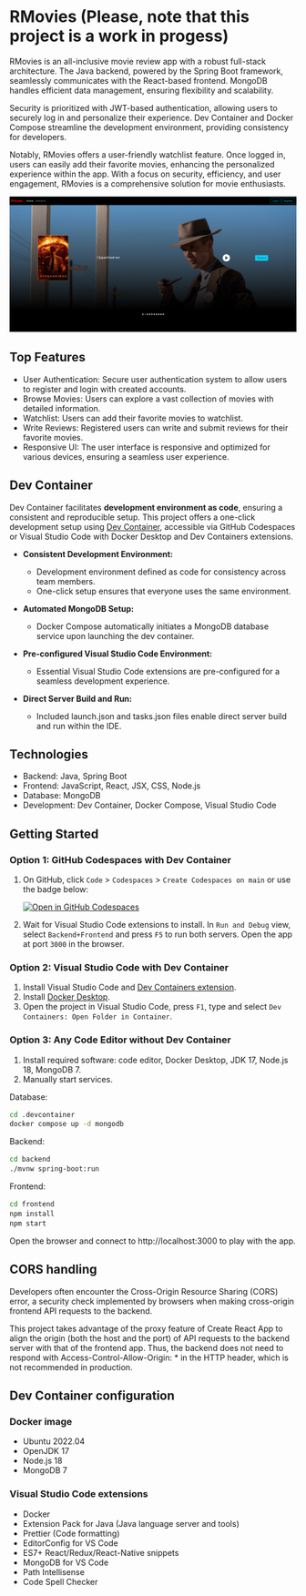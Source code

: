 # RMovies (Please, note that this project is a work in progess)

RMovies is an all-inclusive movie review app with a robust full-stack architecture. The Java backend, powered by the Spring Boot framework, seamlessly communicates with the React-based frontend. MongoDB handles efficient data management, ensuring flexibility and scalability.

Security is prioritized with JWT-based authentication, allowing users to securely log in and personalize their experience. Dev Container and Docker Compose streamline the development environment, providing consistency for developers.

Notably, RMovies offers a user-friendly watchlist feature. Once logged in, users can easily add their favorite movies, enhancing the personalized experience within the app. With a focus on security, efficiency, and user engagement, RMovies is a comprehensive solution for movie enthusiasts.

![Screenshot](images/screenshot.PNG)

## Top Features
- User Authentication: Secure user authentication system to allow users to register and login with created accounts.
- Browse Movies: Users can explore a vast collection of movies with detailed information.
- Watchlist: Users can add their favorite movies to watchlist.
- Write Reviews: Registered users can write and submit reviews for their favorite movies.
- Responsive UI: The user interface is responsive and optimized for various devices, ensuring a seamless user experience.

## Dev Container

Dev Container facilitates **development environment as code**, ensuring a consistent and reproducible setup. This project offers a one-click development setup using [Dev Container](https://code.visualstudio.com/docs/devcontainers/containers), accessible via GitHub Codespaces or Visual Studio Code with Docker Desktop and Dev Containers extensions.

- **Consistent Development Environment:**
  - Development environment defined as code for consistency across team members.
  - One-click setup ensures that everyone uses the same environment.

- **Automated MongoDB Setup:**
  - Docker Compose automatically initiates a MongoDB database service upon launching the dev container.

- **Pre-configured Visual Studio Code Environment:**
  - Essential Visual Studio Code extensions are pre-configured for a seamless development experience.

- **Direct Server Build and Run:**
  - Included launch.json and tasks.json files enable direct server build and run within the IDE.

## Technologies

- Backend: Java, Spring Boot
- Frontend: JavaScript, React, JSX, CSS, Node.js
- Database: MongoDB
- Development: Dev Container, Docker Compose, Visual Studio Code

## Getting Started

### Option 1: GitHub Codespaces with Dev Container

1. On GitHub, click `Code` > `Codespaces` > `Create Codespaces on main` or use the badge below:

   [![Open in GitHub Codespaces](https://github.com/codespaces/badge.svg)](https://github.com/codespaces/new?hide_repo_select=true&ref=main&repo=604053198)

2. Wait for Visual Studio Code extensions to install. In `Run and Debug` view, select `Backend+Frontend` and press `F5` to run both servers. Open the app at port `3000` in the browser.

### Option 2: Visual Studio Code with Dev Container

1. Install Visual Studio Code and [Dev Containers extension](https://marketplace.visualstudio.com/items?itemName=ms-vscode-remote.remote-containers).
2. Install [Docker Desktop](https://www.docker.com/products/docker-desktop/).
3. Open the project in Visual Studio Code, press `F1`, type and select `Dev Containers: Open Folder in Container`.

### Option 3: Any Code Editor without Dev Container

1. Install required software: code editor, Docker Desktop, JDK 17, Node.js 18, MongoDB 7.
2. Manually start services.

Database:

   ```bash
   cd .devcontainer
   docker compose up -d mongodb
```

Backend:

```bash
cd backend
./mvnw spring-boot:run 
```

Frontend:

```bash
cd frontend
npm install 
npm start   
```

Open the browser and connect to http://localhost:3000 to play with the app.

## CORS handling

Developers often encounter the Cross-Origin Resource Sharing (CORS) error, a security check implemented by browsers when making cross-origin frontend API requests to the backend.

This project takes advantage of the proxy feature of Create React App to align the origin (both the host and the port) of API requests to the backend server with that of the frontend app. Thus, the backend does not need to respond with Access-Control-Allow-Origin: * in the HTTP header, which is not recommended in production.

## Dev Container configuration

### Docker image

-   Ubuntu 2022.04
-   OpenJDK 17
-   Node.js 18
-   MongoDB 7

### Visual Studio Code extensions

-   Docker
-   Extension Pack for Java (Java language server and tools)
-   Prettier (Code formatting)
-   EditorConfig for VS Code
-   ES7+ React/Redux/React-Native snippets
-   MongoDB for VS Code
-   Path Intellisense
-   Code Spell Checker

